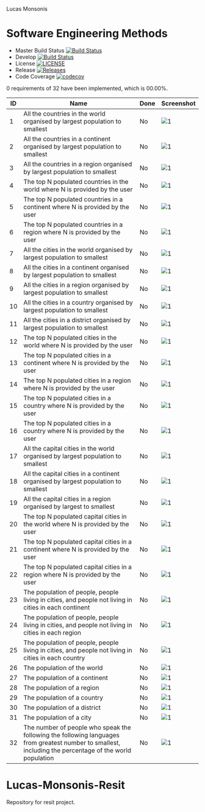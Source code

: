 Lucas Monsonis

# Software Engineering Methods

- Master Build Status [![Build Status](https://travis-ci.org/epicwin123/Lucas-Monsonis-Resit.svg?branch=master)](https://travis-ci.org/epicwin123/Lucas-Monsonis-Resit)
- Develop [![Build Status](https://travis-ci.org/epicwin123/Lucas-Monsonis-Resit.svg?branch=develop)](https://travis-ci.org/epicwin123/Lucas-Monsonis-Resit)
- License [![LICENSE](https://img.shields.io/github/license/epicwin123/Lucas-Monsonis-Resit.svg?style=flat-square)](https://github.com/epicwin123/Lucas-Monsonis-Resit/blob/master/LICENSE)
- Release [![Releases](https://img.shields.io/github/release/epicwin123/Lucas-Monsonis-Resit/all.svg?style=flat-square)](https://github.com/epicwin123/Lucas-Monsonis-Resit/releases)
- Code Coverage [![codecov](https://codecov.io/gh/epicwin123/Lucas-Monsonis-Resit/branch/master/graph/badge.svg)](https://codecov.io/gh/epicwin123/Lucas-Monsonis-Resit)


0 requirements of 32 have been implemented, which is 00.00%.



ID | Name | Done | Screenshot
---|------|------|-----------
1 | All the countries in the world organised by largest population to smallest | No | ![1](/Screenshots/1.PNG)
2 | All the countries in a continent organised by largest population to smallest | No | ![1](/Screenshots/2.PNG)
3 | All the countries in a region organised by largest population to smallest | No | ![1](/Screenshots/3.PNG)
4 | The top N populated countries in the world where N is provided by the user | No | ![1](/Screenshots/4.PNG)
5 | The top N populated countries in a continent where N is provided by the user | No | ![1](/Screenshots/5.PNG)
6 | The top N populated countries in a region where N is provided by the user | No | ![1](/Screenshots/6.PNG)
7 | All the cities in the world organised by largest population to smallest | No | ![1](/Screenshots/7.PNG)
8 | All the cities in a continent organised by largest population to smallest | No | ![1](/Screenshots/8.PNG)
9 | All the cities in a region organised by largest population to smallest | No | ![1](/Screenshots/9.PNG)
10 | All the cities in a country organised by largest population to smallest | No | ![1](/Screenshots/10.PNG)
11 | All the cities in a district organised by largest population to smallest | No | ![1](/Screenshots/11.PNG)
12 | The top N populated cities in the world where N is provided by the user | No | ![1](/Screenshots/12.PNG)
13 | The top N populated cities in a continent where N is provided by the user | No | ![1](/Screenshots/13.PNG)
14 | The top N populated cities in a region where N is provided by the user | No | ![1](/Screenshots/14.PNG)
15 | The top N populated cities in a country where N is provided by the user | No | ![1](/Screenshots/15.PNG)
16 | The top N populated cities in a country where N is provided by the user | No | ![1](/Screenshots/16.PNG)
17 | All the capital cities in the world organised by largest population to smallest | No | ![1](/Screenshots/17.PNG)
18 | All the capital cities in a continent organised by largest population to smallest | No | ![1](/Screenshots/18.PNG)
19 | All the capital cities in a region organised by largest to smallest | No | ![1](/Screenshots/19.PNG)
20 | The top N populated capital cities in the world where N is provided by the user | No | ![1](/Screenshots/20.PNG)
21 | The top N populated capital cities in a continent where N is provided by the user | No | ![1](/Screenshots/21.PNG)
22 | The top N populated capital cities in a region where N is provided by the user | No | ![1](/Screenshots/22.PNG)
23 | The population of people, people living in cities, and people not living in cities in each continent | No | ![1](/Screenshots/23.PNG)
24 | The population of people, people living in cities, and people not living in cities in each region | No | ![1](/Screenshots/24.PNG)
25 | The population of people, people living in cities, and people not living in cities in each country | No | ![1](/Screenshots/25.PNG)
26 | The population of the world | No | ![1](/Screenshots/26.PNG)
27 | The population of a continent | No | ![1](/Screenshots/27.PNG)
28 | The population of a region | No | ![1](/Screenshots/28.PNG)
29 | The population of a country | No | ![1](/Screenshots/29.PNG)
30 | The population of a district | No | ![1](/Screenshots/30.PNG)
31 | The population of a city | No | ![1](/Screenshots/31.PNG)
32 | The number of people who speak the following the following languages from greatest number to smallest, including the percentage of the world population | No | ![1](/Screenshots/32.PNG)

# Lucas-Monsonis-Resit
Repository for resit project.

